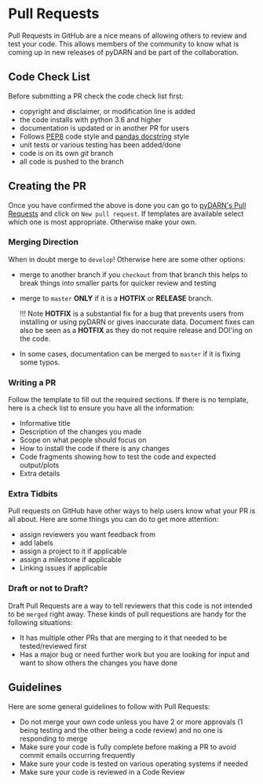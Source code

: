 # Pull Requests 

Pull Requests in GitHub are a nice means of allowing others to review and test your code. 
This allows members of the community to know what is coming up in new releases of pyDARN and be part of the collaboration.  


## Code Check List

Before submitting a PR check the code check list first:

- copyright and disclaimer, or modification line is added 
- the code installs with python 3.6 and higher 
- documentation is updated or in another PR for users 
- Follows [PEP8](https://www.python.org/dev/peps/pep-0008/) code style and [pandas docstring](https://pandas.pydata.org/pandas-docs/stable/development/contributing_docstring.html) style
- unit tests or various testing has been added/done 
- code is on its own *git* branch
- all code is pushed to the branch 

## Creating the PR 

Once you have confirmed the above is done you can go to [pyDARN's Pull Requests](https://github.com/SuperDARN/dswg/pulls)
and click on `New pull request`. If templates are available select which one is most appropriate. Otherwise make your own. 

### Merging Direction 

When in doubt merge to `develop`! Otherwise here are some other options:

- merge to another branch if you `checkout` from that branch this helps to break things into smaller parts for quicker review and testing
- merge to `master` **ONLY** if it is a **HOTFIX** or **RELEASE** branch. 

    !!! Note
        **HOTFIX** is a substantial fix for a bug that prevents users from installing or using pyDARN or gives inaccurate data. Document fixes can 
        also be seen as a **HOTFIX** as they do not require release and DOI'ing on the code. 

- In some cases, documentation can be merged to `master` if it is fixing some typos. 

### Writing a PR

Follow the template to fill out the required sections. If there is no template, here is a check list to ensure you have all the information: 

- Informative title 
- Description of the changes you made 
- Scope on what people should focus on 
- How to install the code if there is any changes 
- Code fragments showing how to test the code and expected output/plots
- Extra details 

### Extra Tidbits

Pull requests on GitHub have other ways to help users know what your PR is all about. 
Here are some things you can do to get more attention:

- assign reviewers you want feedback from 
- add labels
- assign a project to it if applicable 
- assign a milestone if applicable 
- Linking issues if applicable

### Draft or not to Draft? 

Draft Pull Requests are a way to tell reviewers that this code is not intended to be `merged` right away. 
These kinds of pull requestions are handy for the following situations:

- It has multiple other PRs that are merging to it that needed to be tested/reviewed first 
- Has a major bug or need further work but you are looking for input and want to show others the changes you have done

## Guidelines 

Here are some general guidelines to follow with Pull Requests: 

- Do not merge your own code unless you have 2 or more approvals (1 being testing and the other being a code review) and no one is responding to merge 
- Make sure your code is fully complete before making a PR to avoid commit emails occurring frequently 
- Make sure your code is tested on various operating systems if needed 
- Make sure your code is reviewed in a Code Review 
